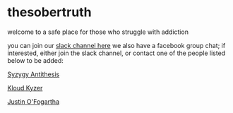 # thesobertruth
welcome to a safe place for those who struggle with addiction

you can join our [slack channel here](http://thesobertruth.slack.com)
we also have a facebook group chat; if interested, either join the slack 
channel, or contact one of the people listed below to be added: 

[Syzygy Antithesis](https://facebook.com/syzygy.antithesis)

[Kloud Kyzer](https://www.facebook.com/Razor.Slit.SS)

[Justin O'Fogartha](https://www.facebook.com/justin.ofogartha)

